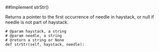 ##Implement strStr()

Returns a pointer to the first occurrence of needle in haystack, or null if needle is not part of haystack.

```
# @param haystack, a string
# @param needle, a string
# @return a string or None
def strStr(self, haystack, needle):
```
